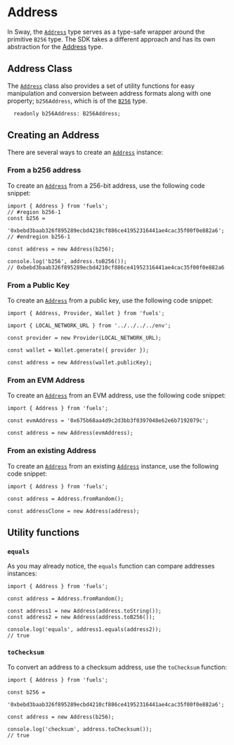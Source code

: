 # Address

In Sway, the [`Address`](DOCS_API_URL/classes/_fuel_ts_address.Address.html) type serves as a type-safe wrapper around the primitive `B256` type. The SDK takes a different approach and has its own abstraction for the [Address](DOCS_API_URL/classes/_fuel_ts_address.Address.html) type.

## Address Class

The [`Address`](DOCS_API_URL/classes/_fuel_ts_address.Address.html) class also provides a set of utility functions for easy manipulation and conversion between address formats along with one property; `b256Address`, which is of the [`B256`](./b256.md) type.

```
  readonly b256Address: B256Address;
```

## Creating an Address

There are several ways to create an [`Address`](DOCS_API_URL/classes/_fuel_ts_address.Address.html) instance:

### From a b256 address

To create an [`Address`](DOCS_API_URL/classes/_fuel_ts_address.Address.html) from a 256-bit address, use the following code snippet:

```
import { Address } from 'fuels';
// #region b256-1
const b256 =
  '0xbebd3baab326f895289ecbd4210cf886ce41952316441ae4cac35f00f0e882a6';
// #endregion b256-1

const address = new Address(b256);

console.log('b256', address.toB256());
// 0xbebd3baab326f895289ecbd4210cf886ce41952316441ae4cac35f00f0e882a6
```

### From a Public Key

To create an [`Address`](DOCS_API_URL/classes/_fuel_ts_address.Address.html) from a public key, use the following code snippet:

```
import { Address, Provider, Wallet } from 'fuels';

import { LOCAL_NETWORK_URL } from '../../../../env';

const provider = new Provider(LOCAL_NETWORK_URL);

const wallet = Wallet.generate({ provider });

const address = new Address(wallet.publicKey);
```

### From an EVM Address

To create an [`Address`](DOCS_API_URL/classes/_fuel_ts_address.Address.html) from an EVM address, use the following code snippet:

```
import { Address } from 'fuels';

const evmAddress = '0x675b68aa4d9c2d3bb3f0397048e62e6b7192079c';

const address = new Address(evmAddress);
```

### From an existing Address

To create an [`Address`](DOCS_API_URL/classes/_fuel_ts_address.Address.html) from an existing [`Address`](DOCS_API_URL/classes/_fuel_ts_address.Address.html) instance, use the following code snippet:

```
import { Address } from 'fuels';

const address = Address.fromRandom();

const addressClone = new Address(address);
```

## Utility functions

### `equals`

As you may already notice, the `equals` function can compare addresses instances:

```
import { Address } from 'fuels';

const address = Address.fromRandom();

const address1 = new Address(address.toString());
const address2 = new Address(address.toB256());

console.log('equals', address1.equals(address2));
// true
```

### `toChecksum`

To convert an address to a checksum address, use the `toChecksum` function:

```
import { Address } from 'fuels';

const b256 =
  '0xbebd3baab326f895289ecbd4210cf886ce41952316441ae4cac35f00f0e882a6';

const address = new Address(b256);

console.log('checksum', address.toChecksum());
// true
```
